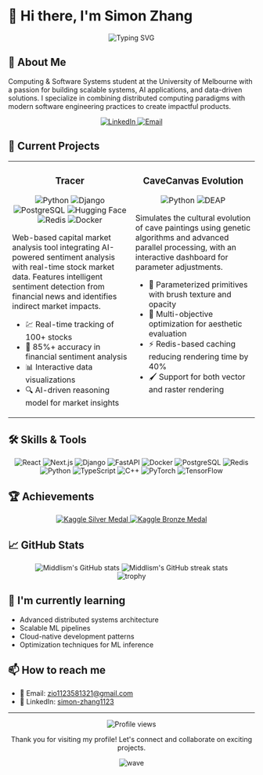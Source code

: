 # 👋 Hi there, I'm Simon Zhang

<div align="center">
  <picture>
    <source media="(prefers-color-scheme: dark)" srcset="https://readme-typing-svg.herokuapp.com?font=Fira+Code&duration=3000&pause=1000&color=0366D6&center=true&vCenter=true&width=435&lines=Full-Stack+Developer;ML+Enthusiast;Computing+%26+Software+Systems+Student" />
    <source media="(prefers-color-scheme: light)" srcset="https://readme-typing-svg.herokuapp.com?font=Fira+Code&duration=3000&pause=1000&color=0366D6&center=true&vCenter=true&width=435&lines=Full-Stack+Developer;ML+Enthusiast;Computing+%26+Software+Systems+Student" />
    <img src="https://readme-typing-svg.herokuapp.com?font=Fira+Code&duration=3000&pause=1000&color=0366D6&center=true&vCenter=true&width=435&lines=Full-Stack+Developer;ML+Enthusiast;Computing+%26+Software+Systems+Student" alt="Typing SVG" />
  </picture>
</div>

## 🧠 About Me

Computing & Software Systems student at the University of Melbourne with a passion for building scalable systems, AI applications, and data-driven solutions. I specialize in combining distributed computing paradigms with modern software engineering practices to create impactful products.

<p align="center">
  <a href="https://www.linkedin.com/in/simon-zhang1123/" target="_blank">
    <img src="https://img.shields.io/badge/LinkedIn-0077B5?style=for-the-badge&logo=linkedin&logoColor=white" alt="LinkedIn" />
  </a>
  <a href="mailto:zio1123581321@gmail.com">
    <img src="https://img.shields.io/badge/Email-D14836?style=for-the-badge&logo=gmail&logoColor=white" alt="Email" />
  </a>
</p>

## 🚀 Current Projects

<table>
  <tr>
    <td width="50%" valign="top">
      <h3 align="center">Tracer</h3>
      <div align="center">
        <img src="https://img.shields.io/badge/Python-3776AB?style=flat&logo=python&logoColor=white" alt="Python" />
        <img src="https://img.shields.io/badge/Django-092E20?style=flat&logo=django&logoColor=white" alt="Django" />
        <img src="https://img.shields.io/badge/PostgreSQL-316192?style=flat&logo=postgresql&logoColor=white" alt="PostgreSQL" />
        <img src="https://img.shields.io/badge/Hugging_Face-FF9D00?style=flat&logo=huggingface&logoColor=white" alt="Hugging Face" />
        <img src="https://img.shields.io/badge/Redis-DC382D?style=flat&logo=redis&logoColor=white" alt="Redis" />
        <img src="https://img.shields.io/badge/Docker-GE303W?style=flat&logo=docker&logoColor=white" alt="Docker" />
      </div>
      <p>
        Web-based capital market analysis tool integrating AI-powered sentiment analysis with real-time stock market data. Features intelligent sentiment detection from financial news and identifies indirect market impacts.
      </p>
      <ul>
        <li>💹 Real-time tracking of 100+ stocks</li>
        <li>🧠 85%+ accuracy in financial sentiment analysis</li>
        <li>📊 Interactive data visualizations</li>
        <li>🔍 AI-driven reasoning model for market insights</li>
      </ul>
    </td>
    <td width="50%" valign="top">
      <h3 align="center">CaveCanvas Evolution</h3>
      <div align="center">
        <img src="https://img.shields.io/badge/Python-3776AB?style=flat&logo=python&logoColor=white" alt="Python" />
        <img src="https://img.shields.io/badge/DEAP-FF9900?style=flat&logo=python&logoColor=white" alt="DEAP" />
      </div>
      <p>
        Simulates the cultural evolution of cave paintings using genetic algorithms and advanced parallel processing, with an interactive dashboard for parameter adjustments.
      </p>
      <ul>
        <li>🎨 Parameterized primitives with brush texture and opacity</li>
        <li>🧬 Multi-objective optimization for aesthetic evaluation</li>
        <li>⚡ Redis-based caching reducing rendering time by 40%</li>
        <li>🖌️ Support for both vector and raster rendering</li>
      </ul>
    </td>
  </tr>
</table>

## 🛠️ Skills & Tools

<p align="center">
  <img src="https://img.shields.io/badge/React-20232A?style=for-the-badge&logo=react&logoColor=61DAFB" alt="React" />
  <img src="https://img.shields.io/badge/Next.js-000000?style=for-the-badge&logo=next.js&logoColor=white" alt="Next.js" />
  <img src="https://img.shields.io/badge/Django-092E20?style=for-the-badge&logo=django&logoColor=white" alt="Django" />
  <img src="https://img.shields.io/badge/FastAPI-009688?style=for-the-badge&logo=fastapi&logoColor=white" alt="FastAPI" />
  <img src="https://img.shields.io/badge/Docker-2496ED?style=for-the-badge&logo=docker&logoColor=white" alt="Docker" />
  <img src="https://img.shields.io/badge/PostgreSQL-316192?style=for-the-badge&logo=postgresql&logoColor=white" alt="PostgreSQL" />
  <img src="https://img.shields.io/badge/Redis-DC382D?style=for-the-badge&logo=redis&logoColor=white" alt="Redis" />
  <img src="https://img.shields.io/badge/Python-3776AB?style=for-the-badge&logo=python&logoColor=white" alt="Python" />
  <img src="https://img.shields.io/badge/TypeScript-3178C6?style=for-the-badge&logo=typescript&logoColor=white" alt="TypeScript" />
  <img src="https://img.shields.io/badge/C++-00599C?style=for-the-badge&logo=cplusplus&logoColor=white" alt="C++" />
  <img src="https://img.shields.io/badge/PyTorch-EE4C2C?style=for-the-badge&logo=pytorch&logoColor=white" alt="PyTorch" />
  <img src="https://img.shields.io/badge/TensorFlow-FF6F00?style=for-the-badge&logo=tensorflow&logoColor=white" alt="TensorFlow" />
</p>

## 🏆 Achievements

<div align="center">
  <a href="https://www.kaggle.com/certification/competitions/simon1122/rsna-2024-lumbar-spine-degenerative-classification" target="_blank">
    <img src="https://img.shields.io/badge/Kaggle-Silver_Medal_RSNA_2024-silver?style=for-the-badge&logo=kaggle&logoColor=white" alt="Kaggle Silver Medal" />
  </a>
  <a href="https://www.kaggle.com/certification/competitions/simon1122/lmsys-chatbot-arena" target="_blank">
    <img src="https://img.shields.io/badge/Kaggle-Bronze_Medal_LMSYS_Arena-bronze?style=for-the-badge&logo=kaggle&logoColor=white" alt="Kaggle Bronze Medal" />
  </a>
</div>

## 📈 GitHub Stats

<div align="center">
  <img src="https://github-readme-stats.vercel.app/api?username=Middlism&show_icons=true&theme=react" alt="Middlism's GitHub stats" />
  <img src="https://github-readme-streak-stats.herokuapp.com/?user=Middlism&theme=react" alt="Middlism's GitHub streak stats" />
</div>

<div align="center">
  <img src="https://github-profile-trophy.vercel.app/?username=Middlism&theme=nord&column=7&no-frame=true" alt="trophy" />
</div>

## 🌱 I'm currently learning

- Advanced distributed systems architecture
- Scalable ML pipelines
- Cloud-native development patterns
- Optimization techniques for ML inference

## 📫 How to reach me

- 📧 Email: [zio1123581321@gmail.com](mailto:zio1123581321@gmail.com)
- 🔗 LinkedIn: [simon-zhang1123](https://www.linkedin.com/in/simon-zhang1123/)

---

<div align="center">
  <img src="https://komarev.com/ghpvc/?username=Middlism&color=blue" alt="Profile views" />
  <p>Thank you for visiting my profile! Let's connect and collaborate on exciting projects.</p>
  
  ![wave](https://raw.githubusercontent.com/MartinHeinz/MartinHeinz/master/wave.gif)
</div>
